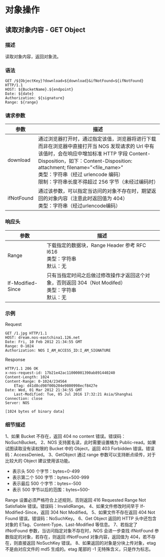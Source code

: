 # 对象操作
## 读取对象内容 - GET Object

### 描述
读取对象内容，返回对象流。

### 语法

    GET /${ObjectKey}?download=${download}&ifNotFound=${ifNotFound} HTTP/1.1
    HOST: ${BucketName}.${endpoint}
    Date: ${date}
    Authorization: ${signature}
    Range: ${range}

### 请求参数
|    参数    |                                                                                                                                                         描述                                                                                                                                                        |
|------------|---------------------------------------------------------------------------------------------------------------------------------------------------------------------------------------------------------------------------------------------------------------------------------------------------------------------|
| download   | 通过浏览器打开时，通过指定该值，浏览器将进行下载而非在浏览器中直接打开当 NOS 发现请求的 Url 中有该值时，会在响应中增加标准 HTTP 字段 Content-Disposition，如下：Content-Disposition: attachment; filename=”<file_name>”<br>类型：字符串（经过 urlencode 编码）<br>限制：字符串长度不得超过 256 字节（未经过编码时） |
| ifNotFound | 通过该参数，可以指定当访问的对象不存在时，期望返回的对象内容（注意此时返回值为 404）<br>类型：字符串（经过urlencode编码）                                                                                                                                                                                           |

### 响应头
|        参数       |                                                  描述                                                 |
|-------------------|-------------------------------------------------------------------------------------------------------|
| Range             | 下载指定的数据块，Range Header 参考 RFC l616<br>类型：字符串<br>默认：无                              |
| If-Modified-Since | 只有当指定时间之后做过修改操作才返回这个对象，否则返回 304（Not Modifed）<br>类型：字符串<br>默认：无 |

### 示例
Request

    GET /1.jpg HTTP/1.1
    HOST: dream.nos-eastchina1.126.net
    Date: Fri, 10 Feb 2012 21:34:55 GMT
    Range: 0-1024
    Authorization: NOS I_AM_ACCESS_ID:I_AM_SIGNATURE

Response

    HTTP/1.1 206 OK
    x-nos-request-id: 17b21e42ac11000001390ab891440240
    Content-Length: 1024
    Content-Range: 0-1024/234564
        ETag: d41d8cd98f00b204e9800998ecf8427e
    Date: Wed, 01 Mar 2012 21:34:55 GMT
        Last-Modified: Tue, 05 Jul 2016 17:32:21 Asia/Shanghai
    Connection: close
    Server: NOS
    
    [1024 bytes of binary data]

### 细节描述

1、如果 Bucket 不存在，返回 404 no content 错误。错误码：NoSuchBucket。
2、NOS 支持匿名读，此时需要设置桶为 Public-read。如果试图读取没有读权限的 Bucket 中的 Object，返回 403 Forbidden 错误。错误码：AccessDenied。
3、GetObject 通过 range 参数可以支持断点续传，对于比较大的 Object 建议使用该功能。     

* 表示头 500 个字节：bytes=0-499
* 表示第二个 500 字节：bytes=500-999
* 表示最后 500 个字节：bytes=-500
* 表示 500 字节以后的范围：bytes=500-

Range 设置必须严格符合上述规则，否则返回 416 Requested Range Not Satisfiable 错误。错误码：InvalidRange。
4、如果文件修改时间早于 If-Modified-Since，返回 304 Not Modified。
5、如果文件不存在返回 404 Not Found 错误。错误码：NoSuchKey。
6、Get Object 返回的 HTTP 头中还包含对象的 ETag、Content-Type、Last-Modified 等信息。
7、若指定了 ifNotFound 参数，当访问指定对象不存在时，NOS 会进一步查找 ifNotFound 参数指定的对象，若存在，则返回 ifNotFound 对象内容，返回值为 404，若不存在，则直接返回 NoSuchKey 错误。
8、如果返回的对象是分块上传对象，etag 不是由对应文件的 md5 生成的。etag 尾部的 -1 无特殊含义，只是作为标志。
